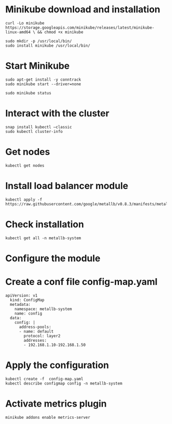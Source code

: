 # Minikube download and installation
    curl -Lo minikube https://storage.googleapis.com/minikube/releases/latest/minikube-linux-amd64 \ && chmod +x minikube

    sudo mkdir -p /usr/local/bin/
    sudo install minikube /usr/local/bin/
  
  
# Start Minikube 
    sudo apt-get install -y conntrack
    sudo minikube start --driver=none

    sudo minikube status
  
# Interact with the cluster
    snap install kubectl –classic
    sudo kubectl cluster-info
  
  
# Get nodes
    kubectl get nodes
  
# Install load balancer module
    kubectl apply -f https://raw.githubusercontent.com/google/metallb/v0.8.3/manifests/metallb.yaml

# Check installation
    kubectl get all -n metallb-system
  
# Configure the module
  # Create a conf file config-map.yaml
    apiVersion: v1
      kind: ConfigMap
      metadata:
        namespace: metallb-system
        name: config
      data:
        config: |
          address-pools:
          - name: default
            protocol: layer2
            addresses:
            - 192.168.1.10-192.168.1.50

  # Apply the configuration
    kubectl create -f  config-map.yaml
    kubectl describe configmap config -n metallb-system

# Activate metrics plugin
    minikube addons enable metrics-server
